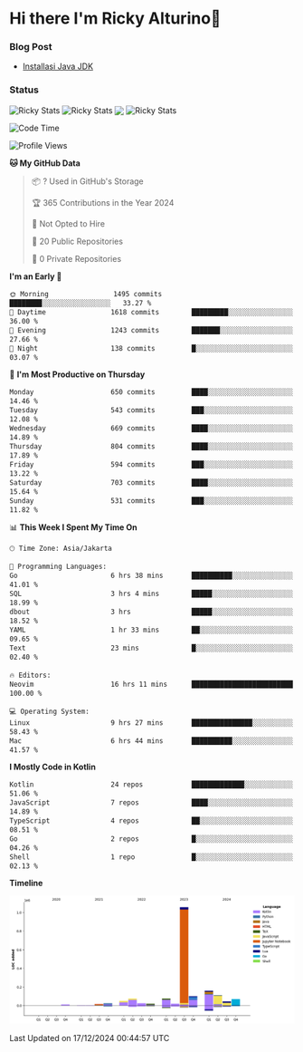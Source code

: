 # Hi there I'm Ricky Alturino👋

### Blog Post

<!-- BLOG-POST-LIST:START -->

- [Installasi Java JDK](https://onirutla.medium.com/installasi-java-jdk-ec701beeb5cb?source=rss-d9d81c918cc9------2)
<!-- BLOG-POST-LIST:END -->

### Status

<img align="center" alt="Ricky Stats" src="https://github-readme-stats.vercel.app/api?username=Alturino&theme=dark&show_icons=true&hide_border=false" />
<img align="center" alt="Ricky Stats" src="https://github-readme-stats.vercel.app/api/top-langs/?username=Alturino&theme=dark&show_icons=true&layout=compact"/>
<img align="center" width="640px" src="https://github-readme-stats.vercel.app/api/wakatime?username=Alturino&layout=compact&hide_border=true&theme=dark">
<img align="center" alt="Ricky Stats" src="https://leetcard.jacoblin.cool/onirutla?border=0&radius=20&ext=activity"/>

<!--START_SECTION:waka-->
![Code Time](http://img.shields.io/badge/Code%20Time-801%20hrs%2053%20mins-blue)

![Profile Views](http://img.shields.io/badge/Profile%20Views-0-blue)

**🐱 My GitHub Data** 

> 📦 ? Used in GitHub's Storage 
 > 
> 🏆 365 Contributions in the Year 2024
 > 
> 🚫 Not Opted to Hire
 > 
> 📜 20 Public Repositories 
 > 
> 🔑 0 Private Repositories 
 > 
**I'm an Early 🐤** 

```text
🌞 Morning                1495 commits        ████████░░░░░░░░░░░░░░░░░   33.27 % 
🌆 Daytime                1618 commits        █████████░░░░░░░░░░░░░░░░   36.00 % 
🌃 Evening                1243 commits        ███████░░░░░░░░░░░░░░░░░░   27.66 % 
🌙 Night                  138 commits         █░░░░░░░░░░░░░░░░░░░░░░░░   03.07 % 
```
📅 **I'm Most Productive on Thursday** 

```text
Monday                   650 commits         ████░░░░░░░░░░░░░░░░░░░░░   14.46 % 
Tuesday                  543 commits         ███░░░░░░░░░░░░░░░░░░░░░░   12.08 % 
Wednesday                669 commits         ████░░░░░░░░░░░░░░░░░░░░░   14.89 % 
Thursday                 804 commits         ████░░░░░░░░░░░░░░░░░░░░░   17.89 % 
Friday                   594 commits         ███░░░░░░░░░░░░░░░░░░░░░░   13.22 % 
Saturday                 703 commits         ████░░░░░░░░░░░░░░░░░░░░░   15.64 % 
Sunday                   531 commits         ███░░░░░░░░░░░░░░░░░░░░░░   11.82 % 
```


📊 **This Week I Spent My Time On** 

```text
🕑︎ Time Zone: Asia/Jakarta

💬 Programming Languages: 
Go                       6 hrs 38 mins       ██████████░░░░░░░░░░░░░░░   41.01 % 
SQL                      3 hrs 4 mins        █████░░░░░░░░░░░░░░░░░░░░   18.99 % 
dbout                    3 hrs               █████░░░░░░░░░░░░░░░░░░░░   18.52 % 
YAML                     1 hr 33 mins        ██░░░░░░░░░░░░░░░░░░░░░░░   09.65 % 
Text                     23 mins             █░░░░░░░░░░░░░░░░░░░░░░░░   02.40 % 

🔥 Editors: 
Neovim                   16 hrs 11 mins      █████████████████████████   100.00 % 

💻 Operating System: 
Linux                    9 hrs 27 mins       ███████████████░░░░░░░░░░   58.43 % 
Mac                      6 hrs 44 mins       ██████████░░░░░░░░░░░░░░░   41.57 % 
```

**I Mostly Code in Kotlin** 

```text
Kotlin                   24 repos            █████████████░░░░░░░░░░░░   51.06 % 
JavaScript               7 repos             ████░░░░░░░░░░░░░░░░░░░░░   14.89 % 
TypeScript               4 repos             ██░░░░░░░░░░░░░░░░░░░░░░░   08.51 % 
Go                       2 repos             █░░░░░░░░░░░░░░░░░░░░░░░░   04.26 % 
Shell                    1 repo              █░░░░░░░░░░░░░░░░░░░░░░░░   02.13 % 
```



**Timeline**

![Lines of Code chart](https://raw.githubusercontent.com/Alturino/Alturino/main/assets/bar_graph.png)


 Last Updated on 17/12/2024 00:44:57 UTC
<!--END_SECTION:waka-->
